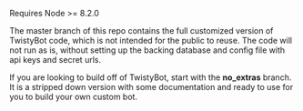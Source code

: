 Requires Node >= 8.2.0


The master branch of this repo contains the full customized version of TwistyBot code, which is not intended for the public to reuse. The code will not run as is, without setting up the backing database and config file with api keys and secret urls.

If you are looking to build off of TwistyBot, start with the **no_extras** branch. It is a stripped down version with some documentation and ready to use for you to build your own custom bot.

